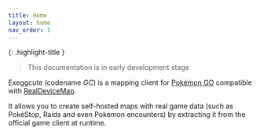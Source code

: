 ```yaml
---
title: Home
layout: home
nav_order: 1
---
```


{: .highlight-title }
> This documentation is in early development stage

Exeggcute (codename *GC*) is a mapping client for [Pokémon GO] compatible with [RealDeviceMap].

It allows you to create self-hosted maps with real game data (such as PokéStop, Raids and even Pokémon encounters) by extracting it from the official game client at runtime.

[Pokémon GO]: https://pokemongolive.com
[RealDeviceMap]: https://github.com/RealDeviceMap/RealDeviceMap
